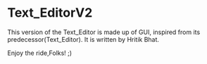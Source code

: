 # Text_EditorV2
This version of the Text_Editor is made up of GUI, inspired from its predecessor(Text_Editor).
It is written by Hritik Bhat. 

Enjoy the ride,Folks! ;)
